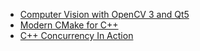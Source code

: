 * [Computer Vision with OpenCV 3 and Qt5](ComputerVisionWithOpenCV3AndQt5/README.md)
* [Modern CMake for C++](ModernCMake/README.md)
* [C++ Concurrency In Action](CppConcurrencyInAction/README.md)
